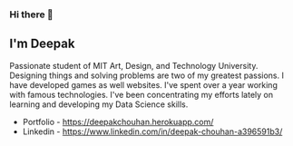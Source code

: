 ### Hi there 👋

## I'm Deepak

Passionate student of MIT Art, Design, and Technology University. Designing things and solving problems are two of my greatest passions. I have developed games as well websites. I've spent over a year working with famous technologies. I've been concentrating my efforts lately on learning and developing my Data Science skills.

- Portfolio - https://deepakchouhan.herokuapp.com/
- Linkedin - https://www.linkedin.com/in/deepak-chouhan-a396591b3/

